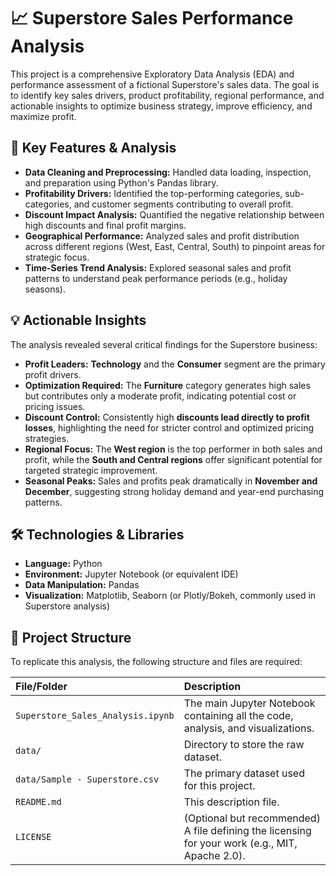 # 📈 Superstore Sales Performance Analysis

This project is a comprehensive Exploratory Data Analysis (EDA) and performance assessment of a fictional Superstore's sales data. The goal is to identify key sales drivers, product profitability, regional performance, and actionable insights to optimize business strategy, improve efficiency, and maximize profit.

## 🌟 Key Features & Analysis

* **Data Cleaning and Preprocessing:** Handled data loading, inspection, and preparation using Python's Pandas library.
* **Profitability Drivers:** Identified the top-performing categories, sub-categories, and customer segments contributing to overall profit.
* **Discount Impact Analysis:** Quantified the negative relationship between high discounts and final profit margins.
* **Geographical Performance:** Analyzed sales and profit distribution across different regions (West, East, Central, South) to pinpoint areas for strategic focus.
* **Time-Series Trend Analysis:** Explored seasonal sales and profit patterns to understand peak performance periods (e.g., holiday seasons).

## 💡 Actionable Insights

The analysis revealed several critical findings for the Superstore business:

* **Profit Leaders:** **Technology** and the **Consumer** segment are the primary profit drivers.
* **Optimization Required:** The **Furniture** category generates high sales but contributes only a moderate profit, indicating potential cost or pricing issues.
* **Discount Control:** Consistently high **discounts lead directly to profit losses**, highlighting the need for stricter control and optimized pricing strategies.
* **Regional Focus:** The **West region** is the top performer in both sales and profit, while the **South and Central regions** offer significant potential for targeted strategic improvement.
* **Seasonal Peaks:** Sales and profits peak dramatically in **November and December**, suggesting strong holiday demand and year-end purchasing patterns.

## 🛠️ Technologies & Libraries

* **Language:** Python
* **Environment:** Jupyter Notebook (or equivalent IDE)
* **Data Manipulation:** Pandas
* **Visualization:** Matplotlib, Seaborn (or Plotly/Bokeh, commonly used in Superstore analysis)

## 📂 Project Structure

To replicate this analysis, the following structure and files are required:

| File/Folder | Description |
| :--- | :--- |
| `Superstore_Sales_Analysis.ipynb` | The main Jupyter Notebook containing all the code, analysis, and visualizations. |
| `data/` | Directory to store the raw dataset. |
| `data/Sample - Superstore.csv` | The primary dataset used for this project. |
| `README.md` | This description file. |
| `LICENSE` | (Optional but recommended) A file defining the licensing for your work (e.g., MIT, Apache 2.0). |
